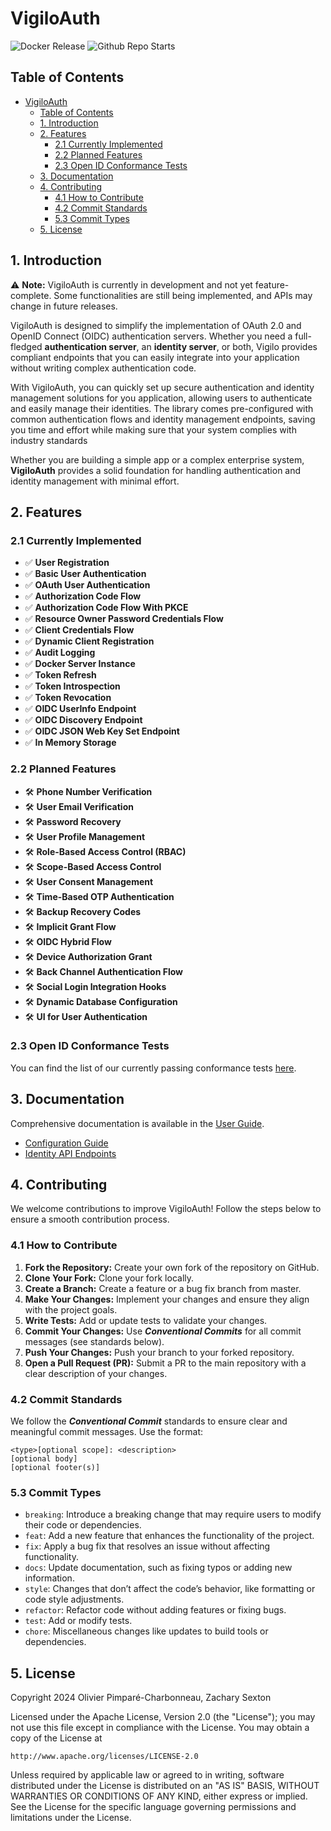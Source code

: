 # VigiloAuth

![Docker Release](https://img.shields.io/github/v/release/vigiloauth/vigilo?label=latest%20release)
![Github Repo Starts](https://img.shields.io/github/stars/vigiloauth/vigilo?style=flat)

## Table of Contents
- [VigiloAuth](#vigiloauth)
	- [Table of Contents](#table-of-contents)
	- [1. Introduction](#1-introduction)
	- [2. Features](#2-features)
		- [2.1 Currently Implemented](#21-currently-implemented)
		- [2.2 Planned Features](#22-planned-features)
		- [2.3 Open ID Conformance Tests](#23-open-id-conformance-tests)
	- [3. Documentation](#3-documentation)
	- [4. Contributing](#4-contributing)
		- [4.1 How to Contribute](#41-how-to-contribute)
		- [4.2 Commit Standards](#42-commit-standards)
		- [5.3 Commit Types](#53-commit-types)
	- [5. License](#5-license)

## 1. Introduction
⚠️ **Note:** VigiloAuth is currently in development and not yet feature-complete. Some functionalities are still being implemented, and APIs may change in future releases.

VigiloAuth is designed to simplify the implementation of OAuth 2.0 and OpenID Connect (OIDC) authentication servers. Whether you need a full-fledged **authentication server**, an **identity server**, or both, Vigilo provides compliant endpoints that you can easily integrate into your application without writing complex authentication code.

With VigiloAuth, you can quickly set up secure authentication and identity management solutions for you application, allowing users to authenticate and easily manage their identities. The library comes pre-configured with common authentication flows and identity management endpoints, saving you time and effort while making sure that your system complies with industry standards

Whether you are building a simple app or a complex enterprise system, **VigiloAuth** provides a solid foundation for handling authentication and identity management with minimal effort.

## 2. Features
### 2.1 Currently Implemented
- ✅ **User Registration**
- ✅ **Basic User Authentication**
- ✅ **OAuth User Authentication**
- ✅ **Authorization Code Flow**
- ✅ **Authorization Code Flow With PKCE**
- ✅ **Resource Owner Password Credentials Flow**
- ✅ **Client Credentials Flow**
- ✅ **Dynamic Client Registration**
- ✅ **Audit Logging**
- ✅ **Docker Server Instance**
- ✅ **Token Refresh**
- ✅ **Token Introspection**
- ✅ **Token Revocation**
- ✅ **OIDC UserInfo Endpoint**
- ✅ **OIDC Discovery Endpoint**
- ✅ **OIDC JSON Web Key Set Endpoint**
- ✅ **In Memory Storage**

### 2.2 Planned Features
- 🛠️ **Phone Number Verification**
- 🛠️ **User Email Verification**
- 🛠️ **Password Recovery**
- 🛠️ **User Profile Management**
- 🛠️ **Role-Based Access Control (RBAC)**
- 🛠️ **Scope-Based Access Control**
- 🛠️ **User Consent Management**
- 🛠️ **Time-Based OTP Authentication**
- 🛠️ **Backup Recovery Codes**
- 🛠️ **Implicit Grant Flow**
- 🛠️ **OIDC Hybrid Flow**
- 🛠️ **Device Authorization Grant**
- 🛠️ **Back Channel Authentication Flow**
- 🛠️ **Social Login Integration Hooks**
- 🛠️ **Dynamic Database Configuration**
- 🛠️ **UI for User Authentication**

### 2.3 Open ID Conformance Tests
You can find the list of our currently passing conformance tests [here](./oidc_conformance_tests.md).

## 3. Documentation
Comprehensive documentation is available in the [User Guide](./docs/user_guide/README.md).
- [Configuration Guide](./docs/user_guide/configuration/configuration_guide.md)
- [Identity API Endpoints](./docs/user_guide/identity/README.md)

## 4. Contributing
We welcome contributions to improve VigiloAuth! Follow the steps below to ensure a smooth contribution process.

### 4.1 How to Contribute
1. **Fork the Repository:** Create your own fork of the repository on GitHub.
2. **Clone Your Fork:** Clone your fork locally.
3. **Create a Branch:** Create a feature or a bug fix branch from master.
4. **Make Your Changes:** Implement your changes and ensure they align with the project goals.
5. **Write Tests:** Add or update tests to validate your changes.
6. **Commit Your Changes:** Use **_Conventional Commits_** for all commit messages (see standards below).
7. **Push Your Changes:** Push your branch to your forked repository.
8. **Open a Pull Request (PR):** Submit a PR to the main repository with a clear description of your changes.

### 4.2 Commit Standards
We follow the **_Conventional Commit_** standards to ensure clear and meaningful commit messages. Use the format:
```azure
<type>[optional scope]: <description>
[optional body]
[optional footer(s)]
```
### 5.3 Commit Types
- `breaking`: Introduce a breaking change that may require users to modify their code or dependencies.
- `feat`: Add a new feature that enhances the functionality of the project.
- `fix`: Apply a bug fix that resolves an issue without affecting functionality. 
- `docs`: Update documentation, such as fixing typos or adding new information. 
- `style`: Changes that don’t affect the code’s behavior, like formatting or code style adjustments. 
- `refactor`: Refactor code without adding features or fixing bugs. 
- `test`: Add or modify tests. 
- `chore`: Miscellaneous changes like updates to build tools or dependencies.

## 5. License
Copyright 2024 Olivier Pimparé-Charbonneau, Zachary Sexton

Licensed under the Apache License, Version 2.0 (the "License");
you may not use this file except in compliance with the License.
You may obtain a copy of the License at

    http://www.apache.org/licenses/LICENSE-2.0

Unless required by applicable law or agreed to in writing, software distributed under the License is distributed on an "AS IS" BASIS,
WITHOUT WARRANTIES OR CONDITIONS OF ANY KIND, either express or implied.
See the License for the specific language governing permissions and limitations under the License.
